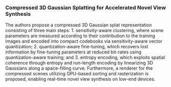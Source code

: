 ### Compressed 3D Gaussian Splatting for Accelerated Novel View Synthesis

The authors propose a compressed 3D Gaussian splat representation consisting of three main steps: 1. sensitivity-aware clustering, where scene parameters are measured according to their contribution to the training images and encoded into compact codebooks via sensitivity-aware vector quantization; 2. quantization-aware fine-tuning, which recovers lost information by fine-tuning parameters at reduced bit-rates using quantization-aware training; and 3. entropy encoding, which exploits spatial coherence through entropy and run-length encoding by linearizing 3D Gaussians along a space-filling curve.
Furthermore, a renderer for the compressed scenes utilizing GPU-based sorting and rasterization is proposed, enabling real-time novel view synthesis on low-end devices.